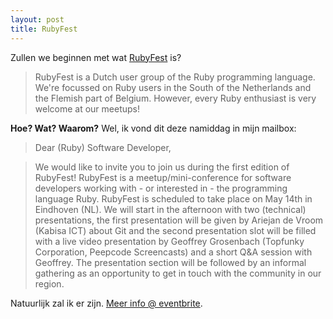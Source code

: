 ```yaml
---
layout: post
title: RubyFest
---
```

Zullen we beginnen met wat [RubyFest](http://rubyfest.nl/) is?

> RubyFest is a Dutch user group of the Ruby programming language. We're focussed on Ruby users in the South of the Netherlands and the Flemish part of Belgium. However, every Ruby enthusiast is very welcome at our meetups!

**Hoe? Wat? Waarom?** Wel, ik vond dit deze namiddag in mijn mailbox:

> Dear (Ruby) Software Developer,

>We would like to invite you to join us during the first edition of RubyFest! RubyFest is a meetup/mini-conference for software developers working with - or interested in - the programming language Ruby. RubyFest is scheduled to take place on May 14th in Eindhoven (NL). We will start in the afternoon with two (technical) presentations, the first presentation will be given by Ariejan de Vroom (Kabisa ICT) about Git and the second presentation slot will be filled with a live video presentation by Geoffrey Grosenbach (Topfunky Corporation, Peepcode Screencasts) and a short Q&A session with Geoffrey. The presentation section will be followed by an informal gathering as an opportunity to get in touch with the community in our region.

Natuurlijk zal ik er zijn. [Meer info @ eventbrite](http://rubyfest-may-2009.eventbrite.com/).